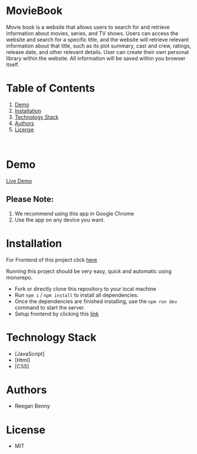 # MovieBook

Movie book is a website that allows users to search for and retrieve information about movies, series, and TV shows. Users can access the website and search for a specific title, and the website will retrieve relevant information about that title, such as its plot summary, cast and crew, ratings, release date, and other relevant details. User can create their own personal library within the website. All information will be saved within you browser itself.

# Table of Contents

1. [Demo](#demo)
2. [Installation](#installation)
3. [Technology Stack](#techology-stack)
4. [Authors](#authors)
5. [License](#license)

<br/>

# Demo

[Live Demo](https://reeganbenny.github.io/MovieLibrary/)

## Please Note:

1. We recommend using this app in Google Chrome
2. Use the app on any device you want.

# Installation

For Frontend of this project click [here](https://github.com/pesto-students/techswipe-frontend-p5-team1-devanshu)

Running this project should be very easy, quick and automatic using monorepo.

- Fork or directly clone this repository to your local machine
- Run `npm i` / `npm install` to install all dependencies.</br>
- Once the dependencies are finished installing, use the `npm run dev` command to start the server. </br>
- Setup frontend by clicking this [link](https://github.com/pesto-students/techswipe-frontend-p5-team1-devanshu)

# Technology Stack

- [JavaScript]
- [Html]
- [CSS]

# Authors

- Reegan Benny

# License

- MIT
